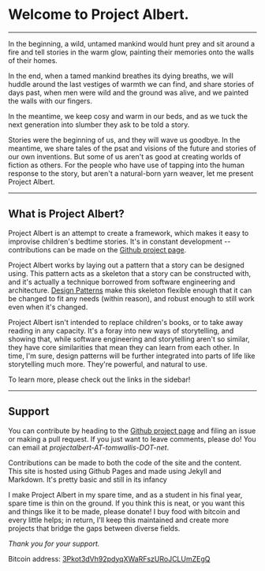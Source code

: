 
# Welcome to Project Albert.

---

In the beginning, a wild, untamed mankind would hunt prey and sit around a fire and tell stories in the warm glow, painting their memories onto the walls of their homes. 

In the end, when a tamed mankind breathes its dying breaths, we will huddle around the last vestiges of warmth we can find, and share stories of days past, when men were wild and the ground was alive, and we painted the walls with our fingers. 

In the meantime, we keep cosy and warm in our beds, and as we tuck the next generation into slumber they ask to be told a story. 

Stories were the beginning of us, and they will wave us goodbye. In the meantime, we share tales of the psat and visions of the future and stories of our own inventions. But some of us aren't as good at creating worlds of fiction as others. For the people who have use of tapping into the human response to the story, but aren't a natural-born yarn weaver, let me present Project Albert. 

---

## What is Project Albert?


Project Albert is an attempt to create a framework, which makes it easy to improvise children's bedtime stories. It's in constant development -- contributions can be made on the [Github project page](http://github.com/probablytom/albert/). 

Project Albert works by laying out a pattern that a story can be designed using. This pattern acts as a skeleton that a story can be constructed with, and it's actually a technique borrowed from software engineering and architecture. [Design Patterns](http://en.wikipedia.org/wiki/Design_Patterns) make this skeleton flexible enough that it can be changed to fit any needs (within reason), and robust enough to still work even when it's changed. 

Project Albert isn't intended to replace children's books, or to take away reading in any capacity. It's a foray into new ways of storytelling, and showing that, while software engineering and storytelling aren't so similar, they have core similarities that mean they can learn from each other. In time, I'm sure, design patterns will be further integrated into parts of life like storytelling much more. They're powerful, and natural to use. 

To learn more, please check out the links in the sidebar! 


---
## Support

You can contribute by heading to the [Github project page](http://github.com/probablytom/albert/) and filing an issue or making a pull request. If you just want to leave comments, please do! You can email at *projectalbert-AT-tomwallis-DOT-net*.

Contributions can be made to both the code of the site and the content. This site is hosted using Github Pages and made using Jekyll and Markdown. It's pretty basic and still in its infancy

I make Project Albert in my spare time, and as a student in his final year, spare time is thin on the ground. If you think this is neat, or you want this and things like it to be made, please donate! I buy food with bitcoin and every little helps; in return, I'll keep this maintained and create more projects that bridge the gaps between diverse fields. 

*Thank you for your support.*

Bitcoin address: [3Pkot3dVh92pdyqXWaRFszURoJCLUmZEgQ](bitcoin:3Pkot3dVh92pdyqXWaRFszURoJCLUmZEgQ)
